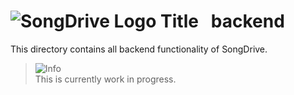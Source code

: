 # ![SongDrive Logo Title](https://github.com/devmount/SongDrive/assets/5441654/77b68e2d-a877-4855-bece-c067f2219e71) &nbsp; backend

This directory contains all backend functionality of SongDrive.

> <picture>
> <source media="(prefers-color-scheme: light)" srcset="https://raw.githubusercontent.com/Mqxx/GitHub-Markdown/main/blockquotes/badge/light-theme/info.svg">
> <img alt="Info" src="https://raw.githubusercontent.com/Mqxx/GitHub-Markdown/main/blockquotes/badge/dark-theme/info.svg">
> </picture><br>
> This is currently work in progress.
